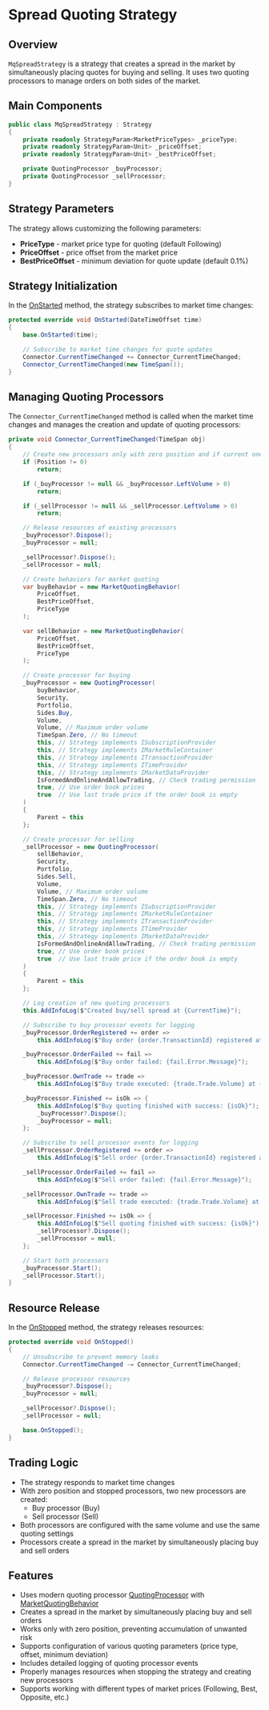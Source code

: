 # Spread Quoting Strategy

## Overview

`MqSpreadStrategy` is a strategy that creates a spread in the market by simultaneously placing quotes for buying and selling. It uses two quoting processors to manage orders on both sides of the market.

## Main Components

```cs
public class MqSpreadStrategy : Strategy
{
    private readonly StrategyParam<MarketPriceTypes> _priceType;
    private readonly StrategyParam<Unit> _priceOffset;
    private readonly StrategyParam<Unit> _bestPriceOffset;

    private QuotingProcessor _buyProcessor;
    private QuotingProcessor _sellProcessor;
}
```

## Strategy Parameters

The strategy allows customizing the following parameters:

- **PriceType** - market price type for quoting (default Following)
- **PriceOffset** - price offset from the market price
- **BestPriceOffset** - minimum deviation for quote update (default 0.1%)

## Strategy Initialization

In the [OnStarted](xref:StockSharp.Algo.Strategies.Strategy.OnStarted(System.DateTimeOffset)) method, the strategy subscribes to market time changes:

```cs
protected override void OnStarted(DateTimeOffset time)
{
    base.OnStarted(time);

    // Subscribe to market time changes for quote updates
    Connector.CurrentTimeChanged += Connector_CurrentTimeChanged;
    Connector_CurrentTimeChanged(new TimeSpan());
}
```

## Managing Quoting Processors

The `Connector_CurrentTimeChanged` method is called when the market time changes and manages the creation and update of quoting processors:

```cs
private void Connector_CurrentTimeChanged(TimeSpan obj)
{
    // Create new processors only with zero position and if current ones are stopped
    if (Position != 0)
        return;

    if (_buyProcessor != null && _buyProcessor.LeftVolume > 0)
        return;

    if (_sellProcessor != null && _sellProcessor.LeftVolume > 0)
        return;

    // Release resources of existing processors
    _buyProcessor?.Dispose();
    _buyProcessor = null;

    _sellProcessor?.Dispose();
    _sellProcessor = null;

    // Create behaviors for market quoting
    var buyBehavior = new MarketQuotingBehavior(
        PriceOffset,
        BestPriceOffset,
        PriceType
    );

    var sellBehavior = new MarketQuotingBehavior(
        PriceOffset,
        BestPriceOffset,
        PriceType
    );

    // Create processor for buying
    _buyProcessor = new QuotingProcessor(
        buyBehavior,
        Security,
        Portfolio,
        Sides.Buy,
        Volume,
        Volume, // Maximum order volume
        TimeSpan.Zero, // No timeout
        this, // Strategy implements ISubscriptionProvider
        this, // Strategy implements IMarketRuleContainer
        this, // Strategy implements ITransactionProvider
        this, // Strategy implements ITimeProvider
        this, // Strategy implements IMarketDataProvider
        IsFormedAndOnlineAndAllowTrading, // Check trading permission
        true, // Use order book prices
        true  // Use last trade price if the order book is empty
    )
    {
        Parent = this
    };

    // Create processor for selling
    _sellProcessor = new QuotingProcessor(
        sellBehavior,
        Security,
        Portfolio,
        Sides.Sell,
        Volume,
        Volume, // Maximum order volume
        TimeSpan.Zero, // No timeout
        this, // Strategy implements ISubscriptionProvider
        this, // Strategy implements IMarketRuleContainer
        this, // Strategy implements ITransactionProvider
        this, // Strategy implements ITimeProvider
        this, // Strategy implements IMarketDataProvider
        IsFormedAndOnlineAndAllowTrading, // Check trading permission
        true, // Use order book prices
        true  // Use last trade price if the order book is empty
    )
    {
        Parent = this
    };

    // Log creation of new quoting processors
    this.AddInfoLog($"Created buy/sell spread at {CurrentTime}");

    // Subscribe to buy processor events for logging
    _buyProcessor.OrderRegistered += order =>
        this.AddInfoLog($"Buy order {order.TransactionId} registered at price {order.Price}");

    _buyProcessor.OrderFailed += fail =>
        this.AddInfoLog($"Buy order failed: {fail.Error.Message}");

    _buyProcessor.OwnTrade += trade =>
        this.AddInfoLog($"Buy trade executed: {trade.Trade.Volume} at {trade.Trade.Price}");

    _buyProcessor.Finished += isOk => {
        this.AddInfoLog($"Buy quoting finished with success: {isOk}");
        _buyProcessor?.Dispose();
        _buyProcessor = null;
    };

    // Subscribe to sell processor events for logging
    _sellProcessor.OrderRegistered += order =>
        this.AddInfoLog($"Sell order {order.TransactionId} registered at price {order.Price}");

    _sellProcessor.OrderFailed += fail =>
        this.AddInfoLog($"Sell order failed: {fail.Error.Message}");

    _sellProcessor.OwnTrade += trade =>
        this.AddInfoLog($"Sell trade executed: {trade.Trade.Volume} at {trade.Trade.Price}");

    _sellProcessor.Finished += isOk => {
        this.AddInfoLog($"Sell quoting finished with success: {isOk}");
        _sellProcessor?.Dispose();
        _sellProcessor = null;
    };

    // Start both processors
    _buyProcessor.Start();
    _sellProcessor.Start();
}
```

## Resource Release

In the [OnStopped](xref:StockSharp.Algo.Strategies.Strategy.OnStopped()) method, the strategy releases resources:

```cs
protected override void OnStopped()
{
    // Unsubscribe to prevent memory leaks
    Connector.CurrentTimeChanged -= Connector_CurrentTimeChanged;

    // Release processor resources
    _buyProcessor?.Dispose();
    _buyProcessor = null;

    _sellProcessor?.Dispose();
    _sellProcessor = null;

    base.OnStopped();
}
```

## Trading Logic

- The strategy responds to market time changes
- With zero position and stopped processors, two new processors are created:
  - Buy processor (Buy)
  - Sell processor (Sell)
- Both processors are configured with the same volume and use the same quoting settings
- Processors create a spread in the market by simultaneously placing buy and sell orders

## Features

- Uses modern quoting processor [QuotingProcessor](xref:StockSharp.Algo.Strategies.Quoting.QuotingProcessor) with [MarketQuotingBehavior](xref:StockSharp.Algo.Strategies.Quoting.MarketQuotingBehavior)
- Creates a spread in the market by simultaneously placing buy and sell orders
- Works only with zero position, preventing accumulation of unwanted risk
- Supports configuration of various quoting parameters (price type, offset, minimum deviation)
- Includes detailed logging of quoting processor events
- Properly manages resources when stopping the strategy and creating new processors
- Supports working with different types of market prices (Following, Best, Opposite, etc.)
